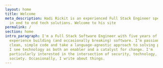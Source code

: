 ```yaml
---
layout: home
title: Welcome
meta_description: Hadi Rickit is an experienced Full Stack Engineer specializing
  in end to end tech solutions. Welcome to his site
permalink: /
section: home
intro_paragraph: I'm a Full Stack Software Engineer with five years of
  experience building (and occasionally breaking) software. I’m passionate about
  clean, simple code and take a language-agnostic approach to solving problems.
  I see technology as both an enabler and a catalyst for change. I'm
  particularly interested in the intersection of security, technology, and
  society. Occasionally, I write about things.
---
```

